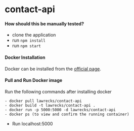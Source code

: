# contact-api
   

#### How should this be manually tested?
- clone the application
- run `npm install`
- run `npm start`



#### Docker Installation
  Docker can be installed from the [official page](https://docs.docker.com/get-docker/).


#### Pull and Run Docker image
Run the following commands after installing docker
```
- docker pull lawrecks/contact-api
- docker build -t lawrecks/contact-api .
- docker run -p 5000:5000 -d lawrecks/contact-api
- docker ps (to view and confirm the running container)
```
- Run localhost:5000
